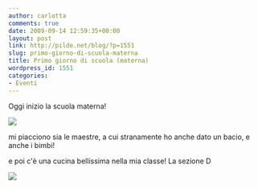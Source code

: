 ```yaml
---
author: carlotta
comments: true
date: 2009-09-14 12:59:35+00:00
layout: post
link: http://pilde.net/blog/?p=1551
slug: primo-giorno-di-scuola-materna
title: Primo giorno di scuola (materna)
wordpress_id: 1551
categories:
- Eventi
---
```


Oggi inizio la scuola materna!

[![](http://pilde.net/blog/wp-content/uploads/2009/09/scuola2.jpg)](http://None)

mi piacciono sia le maestre, a cui stranamente ho anche dato un bacio, e anche i bimbi!

e poi c'è una cucina bellissima nella mia classe! La sezione D

[![](http://pilde.net/blog/wp-content/uploads/2009/09/scuola3.jpg)](http://None)

